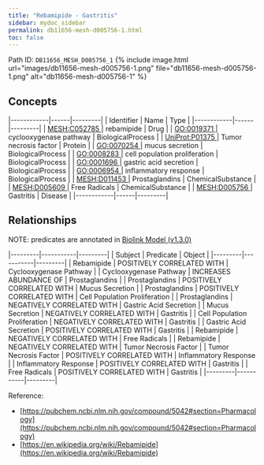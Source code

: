 ```yaml
---
title: "Rebamipide - Gastritis"
sidebar: mydoc_sidebar
permalink: db11656-mesh-d005756-1.html
toc: false 
---
```



Path ID: `DB11656_MESH_D005756_1`
{% include image.html url="images/db11656-mesh-d005756-1.png" file="db11656-mesh-d005756-1.png" alt="db11656-mesh-d005756-1" %}

## Concepts

|------------|------|---------|
| Identifier | Name | Type    |
|------------|------|---------|
| <a href="https://identifiers.org/MESH:C052785">MESH:C052785 </a> | rebamipide | Drug |
| <a href="https://identifiers.org/GO:0019371">GO:0019371 </a> | cyclooxygenase pathway | BiologicalProcess |
| <a href="https://identifiers.org/UniProt:P01375">UniProt:P01375 </a> | Tumor necrosis factor | Protein |
| <a href="https://identifiers.org/GO:0070254">GO:0070254 </a> | mucus secretion | BiologicalProcess |
| <a href="https://identifiers.org/GO:0008283">GO:0008283 </a> | cell population proliferation | BiologicalProcess |
| <a href="https://identifiers.org/GO:0001696">GO:0001696 </a> | gastric acid secretion | BiologicalProcess |
| <a href="https://identifiers.org/GO:0006954">GO:0006954 </a> | inflammatory response | BiologicalProcess |
| <a href="https://identifiers.org/MESH:D011453">MESH:D011453 </a> | Prostaglandins | ChemicalSubstance |
| <a href="https://identifiers.org/MESH:D005609">MESH:D005609 </a> | Free Radicals | ChemicalSubstance |
| <a href="https://identifiers.org/MESH:D005756">MESH:D005756 </a> | Gastritis | Disease |
|------------|------|---------|

## Relationships


NOTE: predicates are annotated in <a href="https://github.com/biolink/biolink-model/releases/tag/v1.3.0">Biolink Model (v1.3.0)</a>

|---------|-----------|---------|
| Subject | Predicate | Object  |
|---------|-----------|---------|
| Rebamipide | POSITIVELY CORRELATED WITH | Cyclooxygenase Pathway |
| Cyclooxygenase Pathway | INCREASES ABUNDANCE OF | Prostaglandins |
| Prostaglandins | POSITIVELY CORRELATED WITH | Mucus Secretion |
| Prostaglandins | POSITIVELY CORRELATED WITH | Cell Population Proliferation |
| Prostaglandins | NEGATIVELY CORRELATED WITH | Gastric Acid Secretion |
| Mucus Secretion | NEGATIVELY CORRELATED WITH | Gastritis |
| Cell Population Proliferation | NEGATIVELY CORRELATED WITH | Gastritis |
| Gastric Acid Secretion | POSITIVELY CORRELATED WITH | Gastritis |
| Rebamipide | NEGATIVELY CORRELATED WITH | Free Radicals |
| Rebamipide | NEGATIVELY CORRELATED WITH | Tumor Necrosis Factor |
| Tumor Necrosis Factor | POSITIVELY CORRELATED WITH | Inflammatory Response |
| Inflammatory Response | POSITIVELY CORRELATED WITH | Gastritis |
| Free Radicals | POSITIVELY CORRELATED WITH | Gastritis |
|---------|-----------|---------|

Reference: 
  - [https://pubchem.ncbi.nlm.nih.gov/compound/5042#section=Pharmacology](https://pubchem.ncbi.nlm.nih.gov/compound/5042#section=Pharmacology)
  - [https://en.wikipedia.org/wiki/Rebamipide](https://en.wikipedia.org/wiki/Rebamipide)
